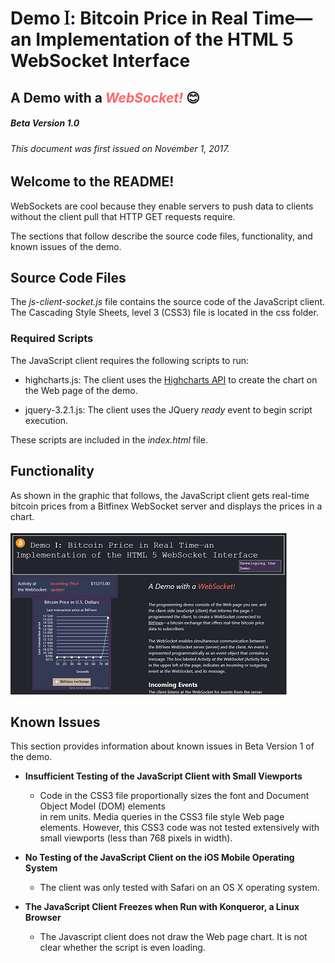 # Demo <img src='images/i-roman-large.png'>: Bitcoin Price in Real Time—an Implementation of the HTML 5 WebSocket Interface 
## A Demo with a <em font-size="14" style= "color:#ff6666;"><b>WebSocket!</b></em> :blush:
##### Beta Version 1.0
###### This document was first issued on November 1, 2017.
 
## Welcome to the README!
WebSockets are cool because they enable servers to push data to clients
without the client pull that HTTP GET requests require.

The sections that follow describe the source code files, functionality, and known issues of the demo.   

## Source Code Files

The *js-client-socket.js* file contains the source code of the JavaScript client.
The Cascading Style Sheets, level 3 (CSS3) file is located in the css folder.

### Required Scripts
The JavaScript client requires the following scripts to run:

* highcharts.js: The client uses the  [Highcharts API]('https://www.highcharts.com/') to
    create the chart on the Web page of the demo.

* jquery-3.2.1.js: The client uses the JQuery *ready* event to begin script execution.

These scripts are included in the *index.html* file.

## Functionality

 As shown in the graphic that follows, the JavaScript client gets real-time bitcoin prices from a
 Bitfinex WebSocket server and displays the prices in a chart.<br><br>
![Foto of Web page.](images/web-page-price-update-small.png "The Web page with a chart that updates.")


## Known Issues
This section provides information about known issues in Beta Version 1 of the demo.

* **Insufficient Testing of the JavaScript Client with Small Viewports**

   * Code in the CSS3 file proportionally sizes the font and Document Object Model (DOM) elements  
     in rem units. Media queries in the CSS3 file style Web page elements. However, this CSS3 code was 
     not tested extensively with small viewports (less than 768 pixels in width).
  
* **No Testing of the JavaScript Client on the iOS Mobile Operating System** 

   * The client was only tested with Safari on an OS X operating system.

* **The JavaScript Client Freezes when Run with Konqueror, a Linux Browser**

   * The Javascript client does not draw the Web page chart. It is not clear whether the script is even loading.




    
  
